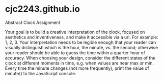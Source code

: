 # cjc2243.github.io
Abstract Clock Assignment 

Your goal is to build a creative interpretation of the clock, focused on aesthetics and inventiveness, and make it accessible via a url. For example: 1, 2, 3. Your interpretation needs to be legible enough that your reader can visually distinguish which is the hour, the minute, vs. the second; otherwise your reader should be able to guess the time within a quarter-hour of accuracy. When choosing your design, consider the different states of the clock at different moments in time, e.g. when values are near max or min. Every time the minute changes (not more frequently), print the value of minute() to the JavaScript console.
